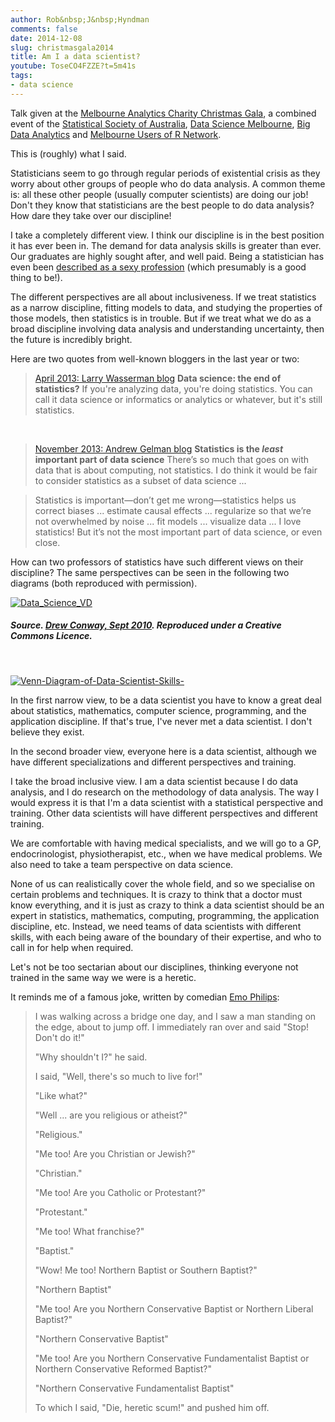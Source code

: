 ```yaml
---
author: Rob&nbsp;J&nbsp;Hyndman
comments: false
date: 2014-12-08
slug: christmasgala2014
title: Am I a data scientist?
youtube: ToseCO4FZZE?t=5m41s
tags:
- data science
---
```


Talk given at the [Melbourne Analytics Charity Christmas Gala](http://www.meetup.com/Data-Science-Melbourne/events/212783372/), a combined event of the [Statistical Society of Australia](http://www.meetup.com/Statistical-Society-of-Australia-Victorian-Branch/), [Data Science Melbourne](http://www.meetup.com/Data-Science-Melbourne/), [Big Data Analytics](http://www.meetup.com/BigDataAnalyticsMelbourne/) and [Melbourne Users of R Network](http://www.meetup.com/MelbURN-Melbourne-Users-of-R-Network/).

This is (roughly) what I said.<!-- more -->

Statisticians seem to go through regular periods of existential crisis as they worry about other groups of people who do data analysis. A common theme is: all these other people (usually computer scientists) are doing our job! Don't they know that statisticians are the best people to do data analysis? How dare they take over our discipline!

I take a completely different view. I think our discipline is in the best position it has ever been in. The demand for data analysis skills is greater than ever. Our graduates are highly sought after, and well paid. Being a statistician has even been [described as a sexy profession](https://www.youtube.com/watch?v=tm3lZJdEvCc) (which presumably is a good thing to be!).

The different perspectives are all about inclusiveness. If we treat statistics as a narrow discipline, fitting models to data, and studying the properties of those models, then statistics is in trouble. But if we treat what we do as a broad discipline involving data analysis and understanding uncertainty, then the future is incredibly bright.

Here are two quotes from well-known bloggers in the last year or two:

>[April 2013: Larry Wasserman blog](http://normaldeviate.wordpress.com/2013/04/13/data-science-the-end-of-statistics/)
**Data science: the end of statistics?**
If you're analyzing data, you're doing statistics. You can call it data science or informatics or analytics or whatever, but it's still statistics.

&nbsp;

>[November 2013: Andrew Gelman blog](http://andrewgelman.com/2013/11/14/statistics-least-important-part-data-science/)
**Statistics is the _least_ important part of data science**
There’s so much that goes on with data that is about computing, not statistics. I do think it would be fair to consider statistics as a subset of data science ...

>Statistics is important—don’t get me wrong—statistics helps us correct biases ... estimate causal effects ... regularize so that we’re not overwhelmed by noise ... fit models ... visualize data ... I love statistics! But it’s not the most important part of data science, or even close.



How can two professors of statistics have such different views on their discipline? The same perspectives can be seen in the following two diagrams (both reproduced with permission).

[![Data_Science_VD](/files/Data_Science_VD.png)](/files/Data_Science_VD.png)

<h5>Source. <a href=http://drewconway.com/zia/2013/3/26/the-data-science-venn-diagram>Drew Conway, Sept 2010</a>. Reproduced under a Creative Commons Licence.</h5>

&nbsp;

[![Venn-Diagram-of-Data-Scientist-Skills-](/files/Venn-Diagram-of-Data-Scientist-Skills-.png)](/files/Venn-Diagram-of-Data-Scientist-Skills-.png)

In the first narrow view, to be a data scientist you have to know a great deal about statistics, mathematics, computer science, programming, and the application discipline. If that's true, I've never met a data scientist. I don't believe they exist.

In the second broader view, everyone here is a data scientist, although we have different specializations and different perspectives and training.

I take the broad inclusive view. I am a data scientist because I do data analysis, and I do research on the methodology of data analysis. The way I would express it is that I'm a data scientist with a statistical perspective and training. Other data scientists will have different perspectives and different training.

We are comfortable with having medical specialists, and we will go to a GP, endocrinologist, physiotherapist, etc., when we have medical problems. We also need to take a team perspective on data science.

None of us can realistically cover the whole field, and so we specialise on certain problems and techniques. It is crazy to think that a doctor must know everything, and it is just as crazy to think a data scientist should be an expert in statistics, mathematics, computing, programming, the application discipline, etc. Instead, we need teams of data scientists with different skills, with each being aware of the boundary of their expertise, and who to call in for help when required.

Let's not be too sectarian about our disciplines, thinking everyone not trained in the same way we were is a heretic.

It reminds me of a famous joke, written by comedian [Emo Philips](http://www.emophilips.com/):

<blockquote>
I was walking across a bridge one day, and I saw a man standing on the edge, about to jump off. I immediately ran over and said "Stop! Don't do it!"
<p>
"Why shouldn't I?" he said.
<p>
I said, "Well, there's so much to live for!"
<p>
"Like what?"
<p>
"Well ... are you religious or atheist?"
<p>
"Religious."
<p>
"Me too! Are you Christian or Jewish?"
<p>
"Christian."
<p>
"Me too! Are you Catholic or Protestant?"
<p>
"Protestant."
<p>
"Me too! What franchise?"
<p>
"Baptist."
<p>
"Wow! Me too! Northern Baptist or Southern Baptist?"
<p>
"Northern Baptist"
<p>
"Me too! Are you Northern Conservative Baptist or Northern Liberal Baptist?"
<p>
"Northern Conservative Baptist"
<p>
"Me too! Are you Northern Conservative Fundamentalist Baptist or Northern Conservative Reformed Baptist?"
<p>
"Northern Conservative Fundamentalist Baptist"
<p>
To which I said, "Die, heretic scum!" and pushed him off.</blockquote>

